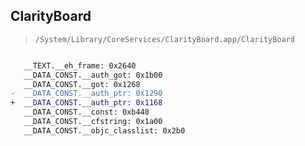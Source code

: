 ## ClarityBoard

> `/System/Library/CoreServices/ClarityBoard.app/ClarityBoard`

```diff

   __TEXT.__eh_frame: 0x2640
   __DATA_CONST.__auth_got: 0x1b00
   __DATA_CONST.__got: 0x1268
-  __DATA_CONST.__auth_ptr: 0x1290
+  __DATA_CONST.__auth_ptr: 0x1168
   __DATA_CONST.__const: 0xb448
   __DATA_CONST.__cfstring: 0x1a00
   __DATA_CONST.__objc_classlist: 0x2b0

```

